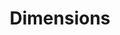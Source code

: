 ---
bigquery: https://console.cloud.google.com/bigquery?p=covid-19-dimensions-ai&page=table&d=data&t=publications
contributors: Digital Science, https://www.digital-science.com/
cost: Free for personal, non-commercial use.
description: Dimensions contains more than 100 million publications, ranging from
  articles published in scholarly journals, books and book chapters, to preprints
  and conference proceedings. All publications are contextualized with linked data
  sets, funding, publications, patents, clinical trials, and policy documents. You
  can also view associated categories, funders, institutions, and researcher profiles.
documentation: https://docs.dimensions.ai/bigquery/index.html
last_edit: 04/11/2022, 09:45:20
location: https://www.dimensions.ai/products/free/
maintained_by: Digital Science, https://www.digital-science.com/
schema_fields:
- source_id
- start_date
- external_ids
- priority_date
- linkout
- repository_id
- original_assignee_countries
- research_org_city_names
- brief_title
- original_abstract
- isbn
- metrics
- family_count
- category_bra
- citations_count
- research_org_state_names
- categories
- wikipedia_url
- interventions
- types
- original_title
- relationships
- end_year
- associated_publication_arxiv_id
- conference
- issue
- book_series_title
- funding_gbp
- funder_org
- license
- funder_org_cities
- patent_ids
- journal_lists
- reference_ids
- priority_year
- category_hrcs_rac
- funder_org_state_codes
- category_rcdc
- category_hra
- type
- funder_org_countries
- category_icrp_ct
- doi
- research_org_cities
- research_org_countries
- funding_details
- filing_date
- title
- registry
- funder_orgs
- embargo_date
- publication_ids
- language
- grant_number
- funding_currency
- funder_countries
- research_orgs
- id
- publisher
- concepts
- associated_publication_doi
- application_number
- legal_events
- date_normal
- filing_year
- arxiv_id
- funder_org_acronyms
- publication_year
- funding_chf
- current_assignee_orgs
- acronyms
- open_access_categories
- assignee_countries
- ipcr
- gender
- foa_number
- journal
- kind
- status
- phase
- end_date
- funding_jpy
- pages
- citations
- organisation_details
- date_inserted
- investigators
- family_members_ids
- granted_date
- funding_usd
- citation_string
- authors
- funding_amount
- associated_grant_ids
- date_print
- mesh_terms
- labels
- date_online
- subtitles
- conditions
- date_modified
- assignee_orgs
- resulting_publication_doi
- category_sdg
- name
- cited_by_ids
- created_date
- inventor_names
- clinical_trial_ids
- cpc
- links
- repository_name
- year
- pmcid
- original_assignee_orgs
- associated_publication_pmid
- granted_year
- address
- description
- funding_aud
- funding_nzd
- abstract
- research_org_country_names
- filing_status
- proceedings_title
- expiration_year
- family_id
- original_assignee
- jurisdiction
- category_icrp_cso
- pmid
- funding_cad
- parent_id
- supporting_grant_ids
- funding_cny
- editors
- category_hrcs_hc
- funding_eur
- research_org_state_codes
- start_year
- date
- active_years
- resulting_publication_ids
- aliases
- associated_publication_id
- book_title
- eisbn
- mesh_headings
- altmetrics
- current_assignee
- established
- expiration_date
- open_access_categories_v2
- acronym
- acknowledgements
- researcher_ids
- category_uoa
- publication_date
- current_assignee_countries
- date_imported_gbq
- repository_url
- volume
- email_address
- category_for
- legal_status
shortname: dimensions
tags:
- scholarly literature
- patents
- funding
- clinical trials
- academic profiles
terms_of_use: 'Use of both the Dimensions COVID-19 dataset and full Dimensions dataset
  are subject to the Dimensions Terms of use: https://www.dimensions.ai/policies-terms-legal '
title: Dimensions
uuid: dcff88bd-fe6b-4fdb-8159-809bf9d7bc1c
---